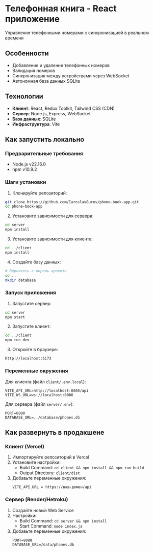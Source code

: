# Телефонная книга - React приложение

Управление телефонными номерами с синхронизацией в реальном времени

## Особенности
- Добавление и удаление телефонных номеров
- Валидация номеров
- Синхронизация между устройствами через WebSocket
- Автономная база данных SQLite

## Технологии
- **Клиент**: React, Redux Toolkit, Tailwind CSS (CDN)
- **Сервер**: Node.js, Express, WebSocket
- **База данных**: SQLite
- **Инфраструктура**: Vite

## Как запустить локально

### Предварительные требования
- Node.js v22.16.0
- npm v10.9.2

### Шаги установки

1. Клонируйте репозиторий:
```bash
git clone https://github.com/IaroslavBurov/phone-book-app.git
cd phone-book-app
```

2. Установите зависимости для сервера:
```bash
cd server
npm install
```

3. Установите зависимости для клиента:
```bash
cd ../client
npm install
```

4. Создайте базу данных:
```bash
# Вернитесь в корень проекта
cd ..
mkdir database
```

### Запуск приложения

1. Запустите сервер:
```bash
cd server
npm start
```

2. Запустите клиент:
```bash
cd ../client
npm run dev
```

3. Откройте в браузере:
```
http://localhost:5173
```

### Переменные окружения

Для клиента (файл `client/.env.local`):
```env
VITE_API_URL=http://localhost:8080/api
VITE_WS_URL=ws://localhost:8080
```

Для сервера (файл `server/.env`):
```env
PORT=8080
DATABASE_URL=../database/phones.db
```

## Как развернуть в продакшене

### Клиент (Vercel)
1. Импортируйте репозиторий в Vercel
2. Установите настройки:
   - Build Command: `cd client && npm install && npm run build`
   - Output Directory: `client/dist`
3. Добавьте переменные окружения:
   ```env
   VITE_API_URL = https://ваш-домен/api
   ```

### Сервер (Render/Hetroku)
1. Создайте новый Web Service
2. Настройки:
   - Build Command: `cd server && npm install`
   - Start Command: `node index.js`
3. Добавьте переменные окружения:
   ```env
   PORT=8080
   DATABASE_URL=/data/phones.db
   ```